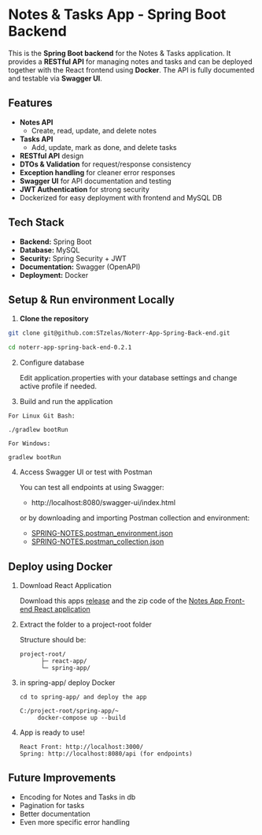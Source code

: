 # Notes & Tasks App - Spring Boot Backend

This is the **Spring Boot backend** for the Notes & Tasks application. It provides a **RESTful API** for managing notes and tasks and can be deployed together with the React frontend using **Docker**.
The API is fully documented and testable via **Swagger UI**. 


## Features

- **Notes API**
  - Create, read, update, and delete notes  
- **Tasks API**
  - Add, update, mark as done, and delete tasks 
- **RESTful API** design  
- **DTOs & Validation** for request/response consistency  
- **Exception handling** for cleaner error responses
- **Swagger UI** for API documentation and testing 
- **JWT Authentication** for strong security  
- Dockerized for easy deployment with frontend and MySQL DB  


## Tech Stack

- **Backend:** Spring Boot  
- **Database:** MySQL
- **Security:** Spring Security + JWT
- **Documentation:** Swagger (OpenAPI)
- **Deployment:** Docker

## Setup & Run environment Locally

1. **Clone the repository**

```bash
git clone git@github.com:STzelas/Noterr-App-Spring-Back-end.git

cd noterr-app-spring-back-end-0.2.1
```

2. Configure database
    
    Edit application.properties with your database settings and change active profile if needed.

3. Build and run the application

```
For Linux Git Bash:

./gradlew bootRun

For Windows:

gradlew bootRun
```

4. Access Swagger UI or test with Postman

   You can test all endpoints at using Swagger:
   - http://localhost:8080/swagger-ui/index.html
   

   or by downloading and importing Postman collection and environment:
   - [SPRING-NOTES.postman_environment.json](https://github.com/user-attachments/files/21970909/SPRING-NOTES.postman_environment.json)
   - [SPRING-NOTES.postman_collection.json](https://github.com/user-attachments/files/21970908/SPRING-NOTES.postman_collection.json)

## Deploy using Docker

1. Download React Application

    Download this apps [release](https://github.com/STzelas/Noterr-App-Spring-Back-end/releases/tag/v0.2.1) and the zip code of the [Notes App Front-end React application](https://github.com/STzelas/Noterr-App-React-Front-end)

2. Extract the folder to a project-root folder

    Structure should be:
    ```
    project-root/
          ├─ react-app/
          └─ spring-app/

3. in spring-app/ deploy Docker

   ```
   cd to spring-app/ and deploy the app
   
   C:/project-root/spring-app/~
        docker-compose up --build
   ```

4. App is ready to use!

   ```
   React Front: http://localhost:3000/
   Spring: http://localhost:8080/api (for endpoints)
   ```

## Future Improvements

- Encoding for Notes and Tasks in db
- Pagination for tasks
- Better documentation
- Even more specific error handling 

